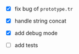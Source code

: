  - [x] fix bug of `prototype.tr`
 - [x] handle string concat
 - [x] add debug mode
 - [ ] add tests

